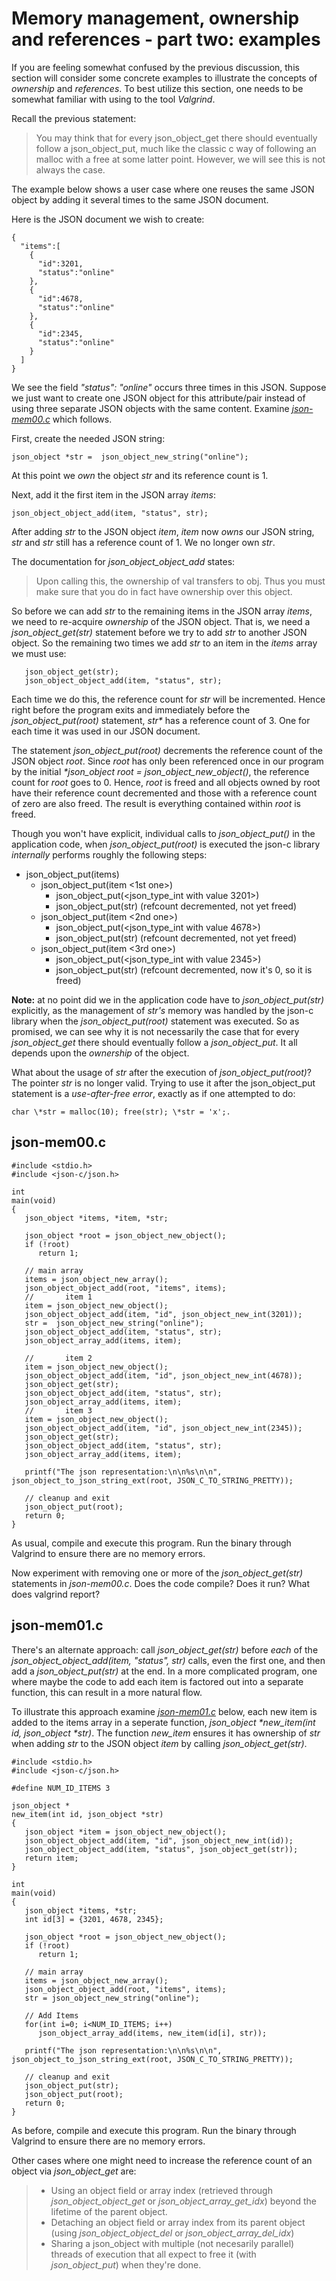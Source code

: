 # Memory management, ownership and references - part two: examples

If you are feeling somewhat confused by the previous discussion, this section will consider some concrete examples to illustrate the concepts of _*ownership*_ and _*references*_. To best utilize this section, one needs to be somewhat familiar with using to the tool _*Valgrind*_.

Recall the previous statement:
>You may think that for every json_object_get there should eventually follow a json_object_put, much like the classic c way of following an malloc with a free at some latter point. However, we will see this is not always the case.

The example below shows a user case where one reuses the same JSON object by adding it several times to the same JSON document.

Here is the JSON document we wish to create:

```
{
  "items":[
    {
      "id":3201,
      "status":"online"
    },
    {
      "id":4678,
      "status":"online"
    },
    {
      "id":2345,
      "status":"online"
    }
  ]
}
```

We see the field _*"status": "online"*_ occurs three times in this JSON. Suppose we just want to create one JSON object for this attribute/pair instead of using three separate JSON objects with the same content. Examine [_*json-mem00.c*_](https://github.com/rbtylee/tutorial-jsonc/blob/master/src/json-mem00.c) which follows.

First, create the needed JSON string:

```
json_object *str =  json_object_new_string("online");
```

At this point we _*own*_ the object _*str*_ and its reference count is 1.

Next, add it the first item in the JSON array _*items*_:

```
json_object_object_add(item, "status", str);
```

After adding _*str*_ to the JSON object _*item*_, _*item*_ now _*owns*_ our JSON string, _*str*_ and _*str*_ still has a reference count of 1. We no longer own _*str*_. 

The documentation for _*json_object_object_add*_ states:
> Upon calling this, the ownership of val transfers to obj. Thus you must make sure that you do in fact have ownership over this object.

So before we can add _*str*_ to the remaining items in the JSON array _*items*_, we need to re-acquire _*ownership*_ of the JSON object. That is, we need a _*json_object_get(str)*_ statement before we try to add _*str*_ to another JSON object. So the remaining two times we add _*str*_ to an item in the _*items*_ array we must use:

```
   json_object_get(str);
   json_object_object_add(item, "status", str);
```

Each time we do this, the reference count for _*str*_ will be incremented.
Hence right before the program exits and immediately before the _*json_object_put(root)*_ statement, _str*_ has a reference count of 3. One for each time it was used in our JSON document.

The statement _*json_object_put(root)*_ decrements the reference count of the JSON object _*root*_. Since _*root*_ has only been referenced once in our program by the initial _*json_object *root = json_object_new_object()*_, the reference count for _*root*_ goes to 0. Hence, _*root*_ is freed and all objects owned by root have their reference count decremented and those with a reference count of zero are also freed. The result is everything contained within _*root*_ is freed.

Though you won't have explicit, individual calls to _*json_object_put()*_ in the application code, when _*json_object_put(root)*_ is executed the json-c library _*internally*_ performs roughly the following steps:

* json_object_put(items)
     * json_object_put(item <1st one>)
         * json_object_put(<json_type_int with value 3201>)
         * json_object_put(str) (refcount decremented, not yet freed)
     * json_object_put(item <2nd one>)
         * json_object_put(<json_type_int with value 4678>)
         * json_object_put(str) (refcount decremented, not yet freed)
     * json_object_put(item <3rd one>)
         * json_object_put(<json_type_int with value 2345>)
         * json_object_put(str) (refcount decremented, now it's 0, so it is freed)

**Note:** at no point did we in the application code have to _*json_object_put(str)*_ explicitly, as the management of _*str's*_ memory was handled by the json-c library when the _*json_object_put(root)*_ statement was executed. So as promised, we can see why it is not necessarily the case that for every _*json_object_get*_ there should eventually follow a _*json_object_put*_. It all depends upon the _*ownership*_ of the object.

What about the usage of _*str*_ after the execution of _*json_object_put(root)*_? The pointer _*str*_ is no longer valid. Trying to use it after the json_object_put statement is a _*use-after-free error*_, exactly as if one attempted to do:
```
char \*str = malloc(10); free(str); \*str = 'x';.
```

## json-mem00.c

```
#include <stdio.h>
#include <json-c/json.h>

int
main(void)
{
   json_object *items, *item, *str;
   
   json_object *root = json_object_new_object();
   if (!root)
      return 1;

   // main array
   items = json_object_new_array();
   json_object_object_add(root, "items", items);
   //       item 1
   item = json_object_new_object();
   json_object_object_add(item, "id", json_object_new_int(3201));
   str =  json_object_new_string("online");
   json_object_object_add(item, "status", str);
   json_object_array_add(items, item);

   //       item 2
   item = json_object_new_object();
   json_object_object_add(item, "id", json_object_new_int(4678));
   json_object_get(str);
   json_object_object_add(item, "status", str);
   json_object_array_add(items, item);
   //       item 3
   item = json_object_new_object();
   json_object_object_add(item, "id", json_object_new_int(2345));
   json_object_get(str);
   json_object_object_add(item, "status", str);
   json_object_array_add(items, item);
   
   printf("The json representation:\n\n%s\n\n", json_object_to_json_string_ext(root, JSON_C_TO_STRING_PRETTY));

   // cleanup and exit
   json_object_put(root);
   return 0;
}
```

As usual, compile and execute this program. Run the binary through Valgrind to ensure there are no memory errors.

Now experiment with removing one or more of the _*json_object_get(str)*_ statements in _*json-mem00.c*_. Does the code compile? Does it run? What does valgrind report?


## json-mem01.c

There's an alternate approach:  call _*json_object_get(str)*_ before *each* of the _*json_object_object_add(item, "status", str)*_ calls, even the first one, and then add a _*json_object_put(str)*_ at the end.  In a more complicated program, one where maybe the code to add each item is factored out into a separate function, this can result in a more natural flow.

To illustrate this approach examine [_*json-mem01.c*_](https://github.com/rbtylee/tutorial-jsonc/blob/master/src/json-mem01.c) below, each new item is added to the items array in a seperate function, _*json_object \*new_item(int id, json_object \*str)*_. The function _*new_item*_ ensures it has ownership of _*str*_ when adding _*str*_ to the JSON object _*item*_ by calling _*json_object_get(str)*_. 

```
#include <stdio.h>
#include <json-c/json.h>

#define NUM_ID_ITEMS 3

json_object *
new_item(int id, json_object *str)
{
   json_object *item = json_object_new_object();
   json_object_object_add(item, "id", json_object_new_int(id));
   json_object_object_add(item, "status", json_object_get(str));
   return item;
}

int
main(void)
{
   json_object *items, *str;
   int id[3] = {3201, 4678, 2345};

   json_object *root = json_object_new_object();
   if (!root)
      return 1;

   // main array
   items = json_object_new_array();
   json_object_object_add(root, "items", items);
   str = json_object_new_string("online");

   // Add Items
   for(int i=0; i<NUM_ID_ITEMS; i++)
      json_object_array_add(items, new_item(id[i], str));

   printf("The json representation:\n\n%s\n\n", json_object_to_json_string_ext(root, JSON_C_TO_STRING_PRETTY));

   // cleanup and exit
   json_object_put(str);
   json_object_put(root);
   return 0;
}

```

As before, compile and execute this program. Run the binary through Valgrind to ensure there are no memory errors.

Other cases where one might need to increase the reference count of an object via _*json_object_get*_ are:

> - Using an object field or array index (retrieved through _*json_object_object_get*_ or _*json_object_array_get_idx*_) beyond the lifetime of the parent object.
> - Detaching an object field or array index from its parent object (using _*json_object_object_del*_ or _*json_object_array_del_idx*_) 
> - Sharing a json_object with multiple (not necesarily parallel) threads of execution that all expect to free it (with _*json_object_put*_) when they're done.
 

